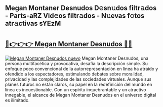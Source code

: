 ## Megan Montaner Desnudos D𝚎sn𝚞dos filtr𝚊dos - Parts-aRZ Vid𝚎os filtr𝚊dos - N𝚞evas f𝚘tos atr𝚊ctivas sYEzM

# <h2><a href="http://mb80r8.tromn.icu/?c=Megan+Montaner+Desnudos">🔗👉👉👉 Megan Montaner Desnudos 🔗🔗</a></h2>

[![Megan Montaner Desnudos nuevo](https://i.imgur.com/pEAQMta.gif)](http://mb80r8.tromn.icu/?c=Megan+Montaner+Desnudos)
Megan Montaner Desnudos, una persona multifacética y provocativa, desafía la descripción simple. Su enfoque poco convencional de la autorrepresentación en línea ha atraído y ofendido a los espectadores, estimulando debates sobre moralidad, privacidad y las complejidades de las sociedades virtuales. Aunque sus planes futuros no están claros, su papel en la redefinición del mundo en línea es incuestionable. Con un espíritu inquebrantable y un atractivo innegable, el alcance de Megan Montaner Desnudos en el universo digital es ilimitado.
